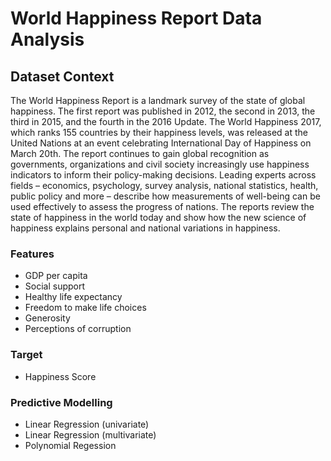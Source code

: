 # World Happiness Report Data Analysis

## Dataset Context
The World Happiness Report is a landmark survey of the state of global happiness. The first report was published in 2012, the second in 2013, the third in 2015, and the fourth in the 2016 Update. The World Happiness 2017, which ranks 155 countries by their happiness levels, was released at the United Nations at an event celebrating International Day of Happiness on March 20th. The report continues to gain global recognition as governments, organizations and civil society increasingly use happiness indicators to inform their policy-making decisions. Leading experts across fields – economics, psychology, survey analysis, national statistics, health, public policy and more – describe how measurements of well-being can be used effectively to assess the progress of nations. The reports review the state of happiness in the world today and show how the new science of happiness explains personal and national variations in happiness.

### Features
  - GDP per capita
  - Social support
  - Healthy life expectancy
  - Freedom to make life choices
  - Generosity
  - Perceptions of corruption
  
### Target
  - Happiness Score
  
### Predictive Modelling
  - Linear Regression (univariate)
  - Linear Regression (multivariate)
  - Polynomial Regession
  
